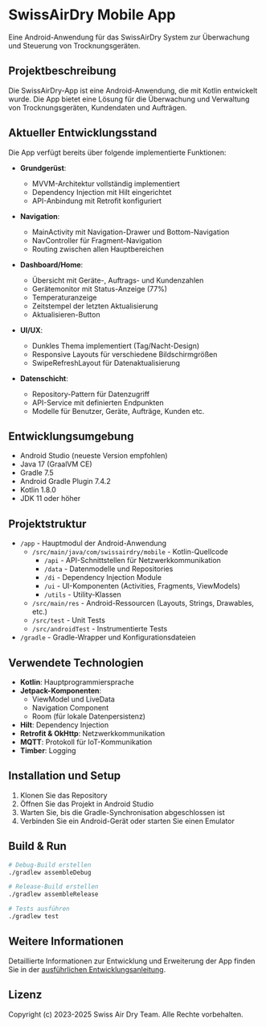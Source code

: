 # SwissAirDry Mobile App

Eine Android-Anwendung für das SwissAirDry System zur Überwachung und Steuerung von Trocknungsgeräten.

## Projektbeschreibung

Die SwissAirDry-App ist eine Android-Anwendung, die mit Kotlin entwickelt wurde. Die App bietet eine Lösung für die Überwachung und Verwaltung von Trocknungsgeräten, Kundendaten und Aufträgen.

## Aktueller Entwicklungsstand

Die App verfügt bereits über folgende implementierte Funktionen:

- **Grundgerüst**:
  - MVVM-Architektur vollständig implementiert
  - Dependency Injection mit Hilt eingerichtet
  - API-Anbindung mit Retrofit konfiguriert
  
- **Navigation**:
  - MainActivity mit Navigation-Drawer und Bottom-Navigation
  - NavController für Fragment-Navigation
  - Routing zwischen allen Hauptbereichen

- **Dashboard/Home**:
  - Übersicht mit Geräte-, Auftrags- und Kundenzahlen
  - Gerätemonitor mit Status-Anzeige (77%)
  - Temperaturanzeige
  - Zeitstempel der letzten Aktualisierung
  - Aktualisieren-Button

- **UI/UX**:
  - Dunkles Thema implementiert (Tag/Nacht-Design)
  - Responsive Layouts für verschiedene Bildschirmgrößen
  - SwipeRefreshLayout für Datenaktualisierung

- **Datenschicht**:
  - Repository-Pattern für Datenzugriff
  - API-Service mit definierten Endpunkten
  - Modelle für Benutzer, Geräte, Aufträge, Kunden etc.

## Entwicklungsumgebung

- Android Studio (neueste Version empfohlen)
- Java 17 (GraalVM CE)
- Gradle 7.5
- Android Gradle Plugin 7.4.2
- Kotlin 1.8.0
- JDK 11 oder höher

## Projektstruktur

- `/app` - Hauptmodul der Android-Anwendung
  - `/src/main/java/com/swissairdry/mobile` - Kotlin-Quellcode
    - `/api` - API-Schnittstellen für Netzwerkkommunikation
    - `/data` - Datenmodelle und Repositories
    - `/di` - Dependency Injection Module
    - `/ui` - UI-Komponenten (Activities, Fragments, ViewModels)
    - `/utils` - Utility-Klassen
  - `/src/main/res` - Android-Ressourcen (Layouts, Strings, Drawables, etc.)
  - `/src/test` - Unit Tests
  - `/src/androidTest` - Instrumentierte Tests
- `/gradle` - Gradle-Wrapper und Konfigurationsdateien

## Verwendete Technologien

- **Kotlin**: Hauptprogrammiersprache
- **Jetpack-Komponenten**:
  - ViewModel und LiveData
  - Navigation Component
  - Room (für lokale Datenpersistenz)
- **Hilt**: Dependency Injection
- **Retrofit & OkHttp**: Netzwerkkommunikation
- **MQTT**: Protokoll für IoT-Kommunikation
- **Timber**: Logging

## Installation und Setup

1. Klonen Sie das Repository
2. Öffnen Sie das Projekt in Android Studio
3. Warten Sie, bis die Gradle-Synchronisation abgeschlossen ist
4. Verbinden Sie ein Android-Gerät oder starten Sie einen Emulator

## Build & Run

```bash
# Debug-Build erstellen
./gradlew assembleDebug

# Release-Build erstellen
./gradlew assembleRelease

# Tests ausführen
./gradlew test
```

## Weitere Informationen

Detaillierte Informationen zur Entwicklung und Erweiterung der App finden Sie in der [ausführlichen Entwicklungsanleitung](APP_ENTWICKLUNGSANLEITUNG.md).

## Lizenz

Copyright (c) 2023-2025 Swiss Air Dry Team. Alle Rechte vorbehalten.
